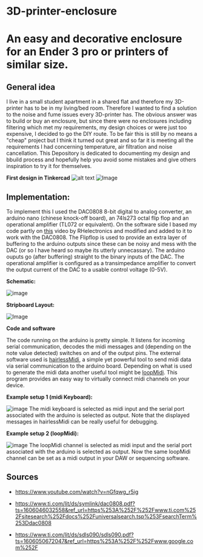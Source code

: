 # 3D-printer-enclosure
An easy and decorative enclosure for an Ender 3 pro or printers of similar size.
====================================================

General idea
------------
I live in a small student apartment in a shared flat and therefore my 3D-printer has to be in my living/bed room. Therefore I wanted to find a solution to the noise and fume issues every 3D-printer has. The obvious answer was to build or buy an enclosure, but since there were no enclosures including filtering which met my requirements, my design choices or were just too expensive, I decided to go the DIY route. To be fair this is still  by no means a "cheap" project but I think it turned out great and so far it is meeting all the requirements I had concerning temperature, air filtration and noise cancellation. This Depository is dedicated to documenting my design and bbuild process and hopefully help you avoid some mistakes and give others inspiration to try it for themselves.

**First design in Tinkercad**
![alt text](https://github.com/[username]/[reponame]/blob/[branch]/image.jpg?raw=true)
![Image](https://imagizer.imageshack.com/img923/5624/Z1NAQc.png)

Implementation:
--------------

To implement this I used the DAC0808 8-bit digital to analog converter, an arduino nano (chinese knock-off board), an 74ls273 octal flip flop and an operational amplifier (TL072 or equivalent). On the software side I based my code partly on [this](https://www.youtube.com/watch?v=nGfqwg_r5ig) video by RHelectronics and modified and added to it to work with the DAC0808. The Flipflop is used to provide an extra layer of buffering to the arduino outputs since these can be noisy and mess with the DAC (or so I have heard so maybe its utterly unnecassary). The arduino ouputs go (after buffering) straight to the binary inputs of the DAC. The operational amplifier is configured as a transimpedance amplifier to convert the output current of the DAC to a usable control voltage (0-5V).

**Schematic:**

![image](https://imagizer.imageshack.com/img923/3563/q3PZ7V.png)

**Stripboard Layout:**

![Image](https://imagizer.imageshack.com/img923/3299/A2sLox.png)

**Code and software**

The code running on the arduino is pretty simple. It listens for incoming serial communication, decodes the midi messages and (depending on the note value detected) switches on and of the output pins. The external software used is [hairlessMidi](https://projectgus.github.io/hairless-midiserial/#downloads), a simple yet powerful tool to send midi data via serial communication to the arduino board. Depending on what is used to generate the midi data another useful tool might be [loopMidi](https://www.tobias-erichsen.de/software/loopmidi.html). This program provides an easy way to virtually connect midi channels on your device.

**Example setup 1 (midi Keyboard):**

![image](https://imagizer.imageshack.com/img922/6168/5JUzuq.png)
The midi keyboard is selected as midi input and the serial port associated with the arduino is selected as output. Note that the displayed messages in hairlessMidi can be really useful for debugging.

**Example setup 2 (loopMidi):**  
  
![image](https://imagizer.imageshack.com/img922/2503/vIpMLo.png)
The loopMidi channel is selected as midi input and the serial port associated with the arduino is selected as output. Now the same loopMidi channel can be set as a midi output in your DAW or sequencing software. 

Sources
------
- https://www.youtube.com/watch?v=nGfqwg_r5ig  

- https://www.ti.com/lit/ds/symlink/dac0808.pdf?ts=1606046032558&ref_url=https%253A%252F%252Fwww.ti.com%252Fsitesearch%252Fdocs%252Funiversalsearch.tsp%253FsearchTerm%253Ddac0808

- https://www.ti.com/lit/ds/sdls090/sdls090.pdf?ts=1606050672047&ref_url=https%253A%252F%252Fwww.google.com%252F 

